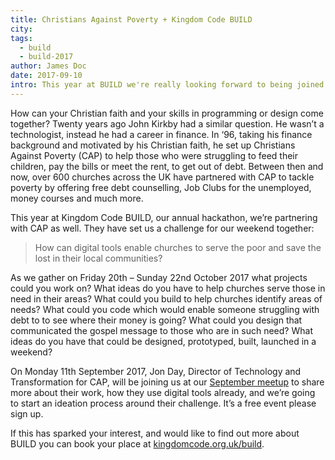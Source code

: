 ```yaml
---
title: Christians Against Poverty + Kingdom Code BUILD
city:
tags:
  - build
  - build-2017
author: James Doc
date: 2017-09-10
intro: This year at BUILD we're really looking forward to being joined by CAP and exploring their challenge around enabling local churches…
---
```


How can your Christian faith and your skills in programming or design come together? Twenty years ago John Kirkby had a similar question. He wasn’t a technologist, instead he had a career in finance. In ‘96, taking his finance background and motivated by his Christian faith, he set up Christians Against Poverty (CAP) to help those who were struggling to feed their children, pay the bills or meet the rent, to get out of debt. Between then and now, over 600 churches across the UK have partnered with CAP to tackle poverty by offering free debt counselling, Job Clubs for the unemployed, money courses and much more.

This year at Kingdom Code BUILD, our annual hackathon, we’re partnering with CAP as well. They have set us a challenge for our weekend together:

> How can digital tools enable churches to serve the poor and save the lost in their local communities?

As we gather on Friday 20th – Sunday 22nd October 2017 what projects could you work on? What ideas do you have to help churches serve those in need in their areas? What could you build to help churches identify areas of needs? What could you code which would enable someone struggling with debt to to see where their money is going? What could you design that communicated the gospel message to those who are in such need? What ideas do you have that could be designed, prototyped, built, launched in a weekend?

On Monday 11th September 2017, Jon Day, Director of Technology and Transformation for CAP, will be joining us at our [September meetup](https://www.eventbrite.co.uk/e/kingdom-code-turning-your-challenge-into-a-product-plan-tickets-37058847009) to share more about their work, how they use digital tools already, and we’re going to start an ideation process around their challenge. It’s a free event please sign up.

If this has sparked your interest, and would like to find out more about BUILD you can book your place at [kingdomcode.org.uk/build](https://www.kingdomcode.org.uk/build).
